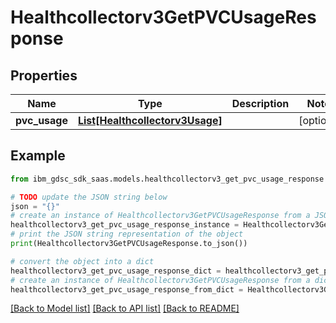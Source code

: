 # Healthcollectorv3GetPVCUsageResponse


## Properties

Name | Type | Description | Notes
------------ | ------------- | ------------- | -------------
**pvc_usage** | [**List[Healthcollectorv3Usage]**](Healthcollectorv3Usage.md) |  | [optional] 

## Example

```python
from ibm_gdsc_sdk_saas.models.healthcollectorv3_get_pvc_usage_response import Healthcollectorv3GetPVCUsageResponse

# TODO update the JSON string below
json = "{}"
# create an instance of Healthcollectorv3GetPVCUsageResponse from a JSON string
healthcollectorv3_get_pvc_usage_response_instance = Healthcollectorv3GetPVCUsageResponse.from_json(json)
# print the JSON string representation of the object
print(Healthcollectorv3GetPVCUsageResponse.to_json())

# convert the object into a dict
healthcollectorv3_get_pvc_usage_response_dict = healthcollectorv3_get_pvc_usage_response_instance.to_dict()
# create an instance of Healthcollectorv3GetPVCUsageResponse from a dict
healthcollectorv3_get_pvc_usage_response_from_dict = Healthcollectorv3GetPVCUsageResponse.from_dict(healthcollectorv3_get_pvc_usage_response_dict)
```
[[Back to Model list]](../README.md#documentation-for-models) [[Back to API list]](../README.md#documentation-for-api-endpoints) [[Back to README]](../README.md)


